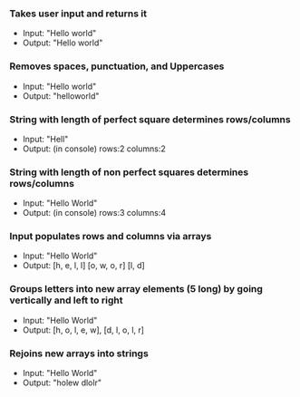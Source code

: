 ### Takes user input and returns it
* Input: "Hello world"
* Output: "Hello world"
### Removes spaces, punctuation, and Uppercases
* Input: "Hello world"
* Output: "helloworld"
### String with length of perfect square determines rows/columns
* Input: "Hell"
* Output: (in console) rows:2 columns:2
### String with length of non perfect squares determines rows/columns
* Input: "Hello World"
* Output: (in console) rows:3 columns:4
### Input populates rows and columns via arrays
* Input: "Hello World"
* Output: [h, e, l, l]
          [o, w, o, r]
          [l, d]
### Groups letters into new array elements (5 long) by going vertically and left to right
* Input: "Hello World"
* Output: [h, o, l, e, w], [d, l, o, l, r]
### Rejoins new arrays into strings
* Input: "Hello World"
* Output: "holew dlolr"
